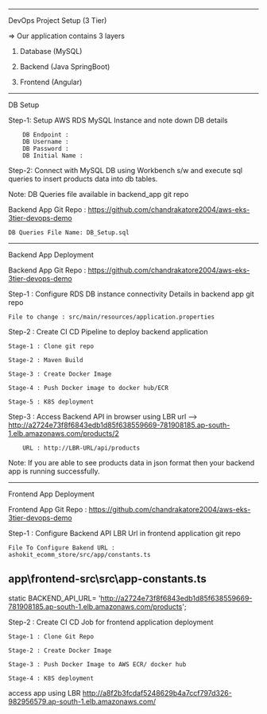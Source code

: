 ----------------------------
DevOps Project Setup (3 Tier)

=> Our application contains 3 layers

1) Database (MySQL)

2) Backend (Java SpringBoot)

3) Frontend (Angular)


------------------
DB Setup


Step-1: Setup AWS RDS MySQL Instance and note down DB details

		DB Endpoint : 
		DB Username : 
		DB Password : 
		DB Initial Name : 

Step-2: Connect with MySQL DB using Workbench s/w and execute sql queries to insert products data into db tables.

Note: DB Queries file available in backend_app git repo

Backend App Git Repo : https://github.com/chandrakatore2004/aws-eks-3tier-devops-demo

	DB Queries File Name: DB_Setup.sql

--------------
Backend App Deployment


Backend App Git Repo : https://github.com/chandrakatore2004/aws-eks-3tier-devops-demo

Step-1 : Configure RDS DB instance connectivity Details in backend app git repo
	
	File to change : src/main/resources/application.properties

Step-2 : Create CI CD Pipeline to deploy backend application

	Stage-1 : Clone git repo

	Stage-2 : Maven Build

	Stage-3 : Create Docker Image

	Stage-4 : Push Docker image to docker hub/ECR

	Stage-5 : K8S deployment

Step-3 : Access Backend API in browser using LBR url --> http://a2724e73f8f6843edb1d85f638559669-781908185.ap-south-1.elb.amazonaws.com/products/2

		URL : http://LBR-URL/api/products

Note: If you are able to see products data in json format then your backend app is running successfully.

----------------
Frontend App Deployment


Frontend App Git Repo : https://github.com/chandrakatore2004/aws-eks-3tier-devops-demo

Step-1 : Configure Backend API LBR Url in frontend application git repo

	File To Configure Bakend URL : ashokit_ecomm_store/src/app/constants.ts
app\frontend-src\src\app-constants.ts
---------
   static BACKEND_API_URL= 'http://a2724e73f8f6843edb1d85f638559669-781908185.ap-south-1.elb.amazonaws.com/products';

Step-2 : Create CI CD Job for frontend application deployment

	Stage-1 : Clone Git Repo

	Stage-2 : Create Docker Image

	Stage-3 : Push Docker Image to AWS ECR/ docker hub

	Stage-4 : K8S deployment

access app using LBR http://a8f2b3fcdaf5248629b4a7ccf797d326-982956579.ap-south-1.elb.amazonaws.com/